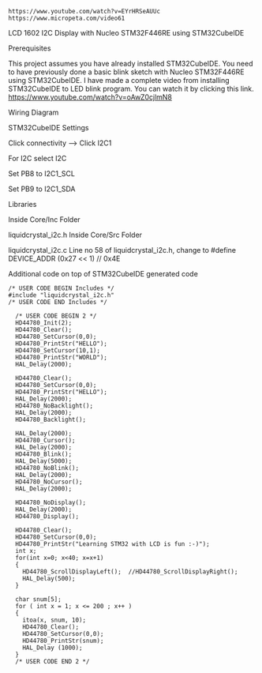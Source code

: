 ```
https://www.youtube.com/watch?v=EYrHRSeAUUc
https://www.micropeta.com/video61
```

LCD 1602 I2C Display with Nucleo STM32F446RE using STM32CubeIDE

Prerequisites

This project assumes you have already installed STM32CubeIDE. You need to have previously done a basic blink sketch with Nucleo STM32F446RE using STM32CubeIDE. I have made a complete video from installing STM32CubeIDE to LED blink program. You can watch it by clicking this link. https://www.youtube.com/watch?v=oAwZ0cjlmN8

Wiring Diagram

STM32CubeIDE Settings

Click connectivity --> Click I2C1

For I2C select I2C

Set PB8 to I2C1_SCL

Set PB9 to I2C1_SDA

Libraries

Inside Core/Inc Folder

liquidcrystal_i2c.h
Inside Core/Src Folder

liquidcrystal_i2c.c
Line no 58 of liquidcrystal_i2c.h, change to #define DEVICE_ADDR (0x27 << 1) // 0x4E

Additional code on top of STM32CubeIDE generated code

```
/* USER CODE BEGIN Includes */
#include "liquidcrystal_i2c.h"
/* USER CODE END Includes */

  /* USER CODE BEGIN 2 */
  HD44780_Init(2);
  HD44780_Clear();
  HD44780_SetCursor(0,0);
  HD44780_PrintStr("HELLO");
  HD44780_SetCursor(10,1);
  HD44780_PrintStr("WORLD");
  HAL_Delay(2000);

  HD44780_Clear();
  HD44780_SetCursor(0,0);
  HD44780_PrintStr("HELLO");
  HAL_Delay(2000);
  HD44780_NoBacklight();
  HAL_Delay(2000);
  HD44780_Backlight();

  HAL_Delay(2000);
  HD44780_Cursor();
  HAL_Delay(2000);
  HD44780_Blink();
  HAL_Delay(5000);
  HD44780_NoBlink();
  HAL_Delay(2000);
  HD44780_NoCursor();
  HAL_Delay(2000);

  HD44780_NoDisplay();
  HAL_Delay(2000);
  HD44780_Display();

  HD44780_Clear();
  HD44780_SetCursor(0,0);
  HD44780_PrintStr("Learning STM32 with LCD is fun :-)");
  int x;
  for(int x=0; x<40; x=x+1)
  {
    HD44780_ScrollDisplayLeft();  //HD44780_ScrollDisplayRight();
    HAL_Delay(500);
  }

  char snum[5];
  for ( int x = 1; x <= 200 ; x++ )
  {
    itoa(x, snum, 10);
    HD44780_Clear();
    HD44780_SetCursor(0,0);
    HD44780_PrintStr(snum);
    HAL_Delay (1000);
  }
  /* USER CODE END 2 */


```
